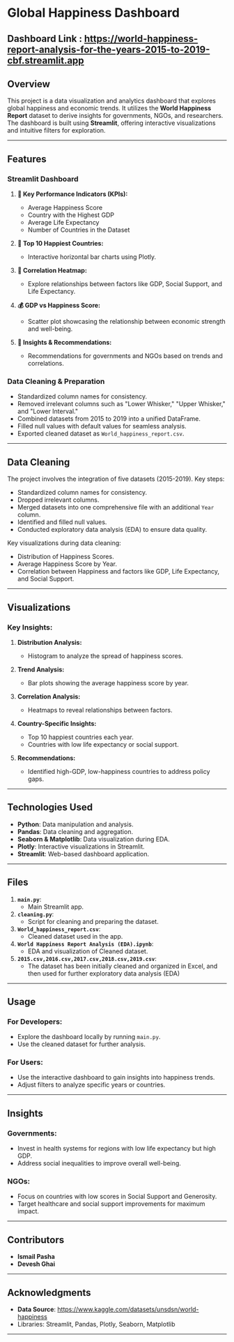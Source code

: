 # Global Happiness Dashboard
## Dashboard Link : https://world-happiness-report-analysis-for-the-years-2015-to-2019-cbf.streamlit.app

## Overview
This project is a data visualization and analytics dashboard that explores global happiness and economic trends. It utilizes the **World Happiness Report** dataset to derive insights for governments, NGOs, and researchers. The dashboard is built using **Streamlit**, offering interactive visualizations and intuitive filters for exploration.

---

## Features
### Streamlit Dashboard
1. **🌟 Key Performance Indicators (KPIs):**
   - Average Happiness Score
   - Country with the Highest GDP
   - Average Life Expectancy
   - Number of Countries in the Dataset

2. **🥇 Top 10 Happiest Countries:**
   - Interactive horizontal bar charts using Plotly.

3. **🔗 Correlation Heatmap:**
   - Explore relationships between factors like GDP, Social Support, and Life Expectancy.

4. **💰 GDP vs Happiness Score:**
   - Scatter plot showcasing the relationship between economic strength and well-being.

5. **🎯 Insights & Recommendations:**
   - Recommendations for governments and NGOs based on trends and correlations.

### Data Cleaning & Preparation
- Standardized column names for consistency.
- Removed irrelevant columns such as "Lower Whisker," "Upper Whisker," and "Lower Interval."
- Combined datasets from 2015 to 2019 into a unified DataFrame.
- Filled null values with default values for seamless analysis.
- Exported cleaned dataset as `World_happiness_report.csv`.

---

## Data Cleaning
The project involves the integration of five datasets (2015-2019). Key steps:
- Standardized column names for consistency.
- Dropped irrelevant columns.
- Merged datasets into one comprehensive file with an additional `Year` column.
- Identified and filled null values.
- Conducted exploratory data analysis (EDA) to ensure data quality.

Key visualizations during data cleaning:
- Distribution of Happiness Scores.
- Average Happiness Score by Year.
- Correlation between Happiness and factors like GDP, Life Expectancy, and Social Support.

---

## Visualizations
### Key Insights:
1. **Distribution Analysis:**
   - Histogram to analyze the spread of happiness scores.

2. **Trend Analysis:**
   - Bar plots showing the average happiness score by year.

3. **Correlation Analysis:**
   - Heatmaps to reveal relationships between factors.

4. **Country-Specific Insights:**
   - Top 10 happiest countries each year.
   - Countries with low life expectancy or social support.

5. **Recommendations:**
   - Identified high-GDP, low-happiness countries to address policy gaps.

---

## Technologies Used
- **Python**: Data manipulation and analysis.
- **Pandas**: Data cleaning and aggregation.
- **Seaborn & Matplotlib**: Data visualization during EDA.
- **Plotly**: Interactive visualizations in Streamlit.
- **Streamlit**: Web-based dashboard application.


---

## Files
1. **`main.py`**:
   - Main Streamlit app.
2. **`cleaning.py`**:
   - Script for cleaning and preparing the dataset.
3. **`World_happiness_report.csv`**:
   - Cleaned dataset used in the app.
4. **`World Happiness Report Analysis (EDA).ipynb`**:
   - EDA and visualization of Cleaned dataset.
5. **`2015.csv,2016.csv,2017.csv,2018.csv,2019.csv`**:
   - The dataset has been initially cleaned and organized in Excel,
     and then used for further exploratory data analysis (EDA)

---

## Usage
### For Developers:
- Explore the dashboard locally by running `main.py`.
- Use the cleaned dataset for further analysis.

### For Users:
- Use the interactive dashboard to gain insights into happiness trends.
- Adjust filters to analyze specific years or countries.

---

## Insights
### Governments:
- Invest in health systems for regions with low life expectancy but high GDP.
- Address social inequalities to improve overall well-being.

### NGOs:
- Focus on countries with low scores in Social Support and Generosity.
- Target healthcare and social support improvements for maximum impact.

---

## Contributors
- **Ismail Pasha**  
- **Devesh Ghai**

---

## Acknowledgments
- **Data Source**: https://www.kaggle.com/datasets/unsdsn/world-happiness
- Libraries: Streamlit, Pandas, Plotly, Seaborn, Matplotlib

---

